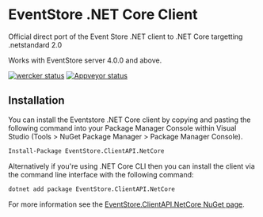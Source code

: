 # EventStore .NET Core Client

Official direct port of the Event Store .NET client to .NET Core targetting .netstandard 2.0

Works with EventStore server 4.0.0 and above.

[![wercker status](https://app.wercker.com/status/21204a69779b2b4543242fd543d0aaab/s/master "wercker status")](https://app.wercker.com/project/byKey/21204a69779b2b4543242fd543d0aaab)
[![Appveyor status](https://ci.appveyor.com/api/projects/status/8tcaw05oa59fkba2/branch/master?svg=true)](https://ci.appveyor.com/project/EventStore/clientapi-netcore/branch/master)

## Installation

You can install the Eventstore .NET Core client by copying and pasting the following command into your Package Manager Console within Visual Studio (Tools > NuGet Package Manager > Package Manager Console).

```bash
Install-Package EventStore.ClientAPI.NetCore
```

Alternatively if you're using .NET Core CLI then you can install the client via the command line interface with the following command:

```bash
dotnet add package EventStore.ClientAPI.NetCore
```

For more information see the [EventStore.ClientAPI.NetCore NuGet page](https://www.nuget.org/packages/EventStore.ClientAPI.NetCore/).
